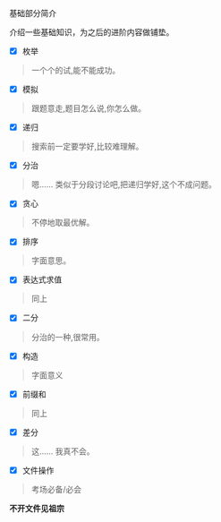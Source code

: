 基础部分简介

介绍一些基础知识，为之后的进阶内容做铺垫。

-   [x] 枚举

> 一个个的试,能不能成功。

-   [x] 模拟

> 跟题意走,题目怎么说,你怎么做。

-   [x] 递归

> 搜索前一定要学好,比较难理解。

-   [x] 分治

> 嗯…… 类似于分段讨论吧,把递归学好,这个不成问题。

-   [x] 贪心

> 不停地取最优解。

-   [x] 排序

> 字面意思。

-   [x] 表达式求值

> 同上

-   [x] 二分

> 分治的一种,很常用。

-   [x] 构造

> 字面意义

-   [x] 前缀和

> 同上

-   [x] 差分

> 这…… 我真不会。

-   [x] 文件操作

> 考场必备/必会

**不开文件见祖宗**
